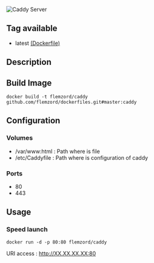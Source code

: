 ![Caddy Server](https://caddyserver.com/resources/images/caddy-open-white.png)

## Tag available
* latest [(Dockerfile)](https://github.com/flemzord/dockerfiles/tree/master/Caddy/Dockerfile)

## Description


## Build Image

```shell
docker build -t flemzord/caddy github.com/flemzord/dockerfiles.git#master:caddy
```

## Configuration
### Volumes
* /var/www:html : Path where is file
* /etc/Caddyfile : Path where is configuration of caddy

### Ports
* 80
* 443

## Usage
### Speed launch
```shell
docker run -d -p 80:80 flemzord/caddy
```
URI access : http://XX.XX.XX.XX:80
